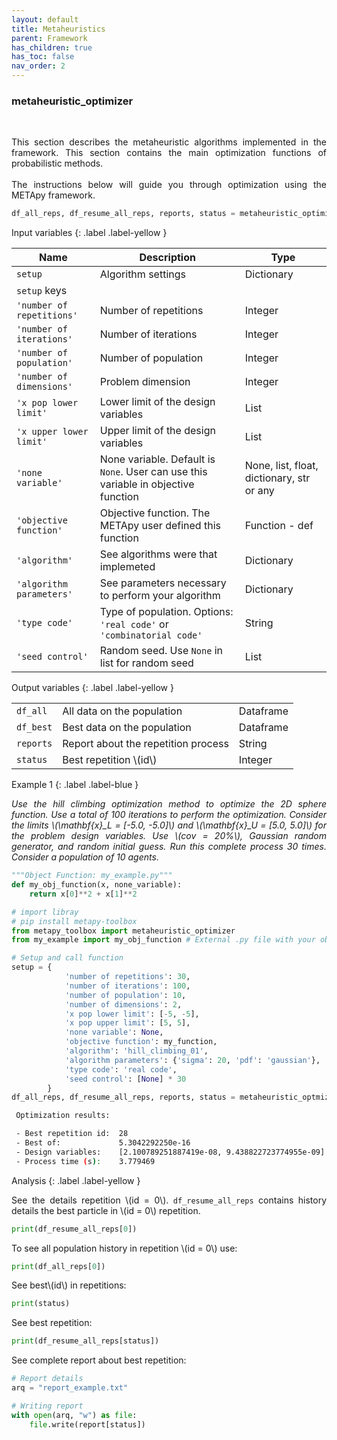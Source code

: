 ```yaml
---
layout: default
title: Metaheuristics
parent: Framework
has_children: true
has_toc: false
nav_order: 2
---
```


<!--Don't delete ths script-->
<script src = "https://polyfill.io/v3/polyfill.min.js?features=es6"></script>
<script id = "MathJax-script" async src="https://cdn.jsdelivr.net/npm/mathjax@3/es5/tex-mml-chtml.js"></script>
<!--Don't delete ths script-->

<h3>metaheuristic_optimizer</h3>

<br>

<p align = "justify">
    This section describes the metaheuristic algorithms implemented in the framework. This section contains the main optimization functions of probabilistic methods.
    <br><br>
    The instructions below will guide you through optimization using the METApy framework.
</p>


```python
df_all_reps, df_resume_all_reps, reports, status = metaheuristic_optimizer(setup)
```

Input variables
{: .label .label-yellow }

<table style = "width:100%">
    <thead>
      <tr>
        <th>Name</th>
        <th>Description</th>
        <th>Type</th>
      </tr>
    </thead>
    <tr>
        <td><code>setup</code></td>
        <td>Algorithm settings</td>
        <td>Dictionary</td>
    </tr>
    <tr>
        <td><code>setup</code> keys</td>
        <td></td>
        <td></td>
    </tr>
    <tr>
        <td><code>'number of repetitions'</code></td>
        <td>Number of repetitions</td>
        <td>Integer</td>
    </tr>
    <tr>
        <td><code>'number of iterations'</code></td>
        <td>Number of iterations</td>
        <td>Integer</td>
    </tr> 
    <tr>
        <td><code>'number of population'</code></td>
        <td>Number of population</td>
        <td>Integer</td>
    </tr>
    <tr>
        <td><code>'number of dimensions'</code></td>
        <td>Problem dimension</td>
        <td>Integer</td>
    </tr> 
    <tr>
        <td><code>'x pop lower limit'</code></td>
        <td>Lower limit of the design variables</td>
        <td>List</td>
    </tr>  
    <tr>
        <td><code>'x upper lower limit'</code></td>
        <td>Upper limit of the design variables</td>
        <td>List</td>
    </tr>  
    <tr>
        <td><code>'none variable'</code></td>
        <td>None variable. Default is <code>None</code>. User can use this variable in objective function</td>
        <td>None, list, float, dictionary, str or any</td>
    </tr> 
    <tr>
        <td><code>'objective function'</code></td>
        <td>Objective function. The METApy user defined this function</td>
        <td>Function - def</td>
    </tr>  
    <tr>
        <td><code>'algorithm'</code></td>
        <td>See algorithms were that implemeted</td>
        <td>Dictionary</td>
    </tr>   
    <tr>
        <td><code>'algorithm parameters'</code></td>
        <td>See parameters necessary to perform your algorithm</td>
        <td>Dictionary</td>
    </tr>   
        <td><code>'type code'</code></td>
        <td>Type of population. Options: <code>'real code'</code> or <code>'combinatorial code'</code></td>
        <td>String</td>
    <tr>
        <td><code>'seed control'</code></td>
        <td>Random seed. Use <code>None</code> in list for random seed</td>
        <td>List</td>
    </tr>   
</table>

Output variables
{: .label .label-yellow }

<table style = "width:100%">
    <tr>
        <td><code>df_all</code></td>
        <td>All data on the population</td>
        <td>Dataframe</td>
    </tr>
    <tr>
        <td><code>df_best</code></td>
        <td>Best data on the population</td>
        <td>Dataframe</td>
    </tr>  
    <tr>
        <td><code>reports</code></td>
        <td>Report about the repetition process</td>
        <td>String</td>
    </tr>  
    <tr>
        <td><code>status</code></td>
        <td>Best repetition \(id\)</td>
        <td>Integer</td>
    </tr>  
</table>


Example 1
{: .label .label-blue }

<p align = "justify">
  <i>
      Use the hill climbing optimization method to optimize the 2D sphere function. Use a total of 100 iterations to perform the optimization. Consider the limits \(\mathbf{x}_L = [-5.0, -5.0]\) and \(\mathbf{x}_U = [5.0, 5.0]\) for the problem design variables. Use \(cov = 20%\), Gaussian random generator, and random initial guess. Run this complete process 30 times. Consider a population of 10 agents.
  </i>
</p>

```python
"""Object Function: my_example.py"""
def my_obj_function(x, none_variable):
    return x[0]**2 + x[1]**2
```

```python
# import libray
# pip install metapy-toolbox
from metapy_toolbox import metaheuristic_optimizer
from my_example import my_obj_function # External .py file with your objective function

# Setup and call function
setup = {   
            'number of repetitions': 30,
            'number of iterations': 100,
            'number of population': 10,
            'number of dimensions': 2,
            'x pop lower limit': [-5, -5],
            'x pop upper limit': [5, 5],
            'none variable': None,
            'objective function': my_function,
            'algorithm': 'hill_climbing_01',
            'algorithm parameters': {'sigma': 20, 'pdf': 'gaussian'},
            'type code': 'real code',
            'seed control': [None] * 30
        }
df_all_reps, df_resume_all_reps, reports, status = metaheuristic_optmizer(setup)
```

```bash
 Optimization results: 

 - Best repetition id:  28
 - Best of:             5.3042292250e-16
 - Design variables:    [2.100789251887419e-08, 9.438822723774955e-09]
 - Process time (s):    3.779469
```

Analysis
{: .label .label-yellow }

<p align="justify">See the details repetition \(id = 0\). <code>df_resume_all_reps</code> contains history details the best particle in \(id = 0\) repetition.</p>

```python
print(df_resume_all_reps[0])
```

<p align="justify">To see all population history in repetition \(id = 0\) use:</p>

```python
print(df_all_reps[0])
```

<p align="justify">See best\(id\) in repetitions:</p>

```python
print(status)
```
<p align="justify">See best repetition:</p>

```python
print(df_resume_all_reps[status])
```

<p align="justify">See complete report about best repetition:</p>

```python
# Report details
arq = "report_example.txt"

# Writing report
with open(arq, "w") as file:
    file.write(report[status])
```
